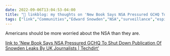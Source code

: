 ```yaml
---
date: 2022-09-06T13:04:53-04:00
title: "🔗 linkblog: my thoughts on 'New Book Says NSA Pressured GCHQ To Shut Down Publication Of Snowden Leaks By UK Journalists | Techdirt'"
tags: ["link","Communities","Edward Snowden","NSA","surveillance","espionage"]
---
```

Americans should be more worried about the NSA than they are.
 

[link to 'New Book Says NSA Pressured GCHQ To Shut Down Publication Of Snowden Leaks By UK Journalists | Techdirt'](https://www.techdirt.com/2022/09/06/new-book-says-nsa-pressured-gchq-to-shut-down-publication-of-snowden-leaks-by-uk-journalists/)
